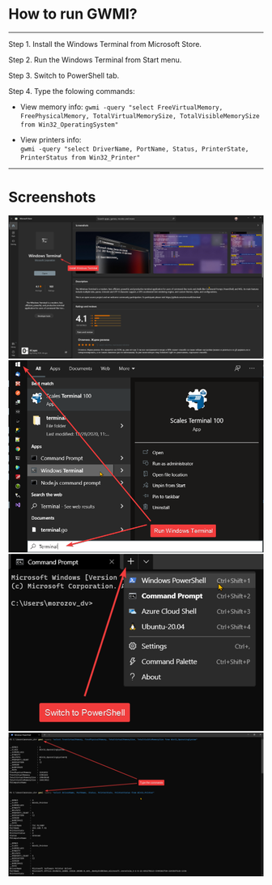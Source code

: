 # How to run GWMI?

--------

Step 1. Install the Windows Terminal from Microsoft Store.

Step 2. Run the Windows Terminal from Start menu.

Step 3. Switch to PowerShell tab.

Step 4. Type the folowing commands:

- View memory info:
`gwmi -query "select FreeVirtualMemory, FreePhysicalMemory, TotalVirtualMemorySize, TotalVisibleMemorySize from Win32_OperatingSystem"`

- View printers info:	
`gwmi -query "select DriverName, PortName, Status, PrinterState, PrinterStatus from Win32_Printer"`

--------

# Screenshots

![](Step_1_Install.png?raw=true)
![](Step_2_Run.png?raw=true)
![](Step_3_Switch_to_PowerShell.png?raw=true)
![](Step_4_Type_the_commands.png?raw=true)
